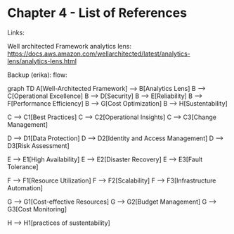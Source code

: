 # Chapter 4 - List of References

Links:

Well architected Framework analytics lens:
https://docs.aws.amazon.com/wellarchitected/latest/analytics-lens/analytics-lens.html

Backup (erika):
flow: 

graph TD
  A[Well-Architected Framework] --> B[Analytics Lens]
  B --> C[Operational Excellence]
  B --> D[Security]
  B --> E[Reliability]
  B --> F[Performance Efficiency]
  B --> G[Cost Optimization]
  B --> H[Sustentability]

  C --> C1[Best Practices]
  C --> C2[Operational Insights]
  C --> C3[Change Management]

  D --> D1[Data Protection]
  D --> D2[Identity and Access Management]
  D --> D3[Risk Assessment]

  E --> E1[High Availability]
  E --> E2[Disaster Recovery]
  E --> E3[Fault Tolerance]

  F --> F1[Resource Utilization]
  F --> F2[Scalability]
  F --> F3[Infrastructure Automation]

  G --> G1[Cost-effective Resources]
  G --> G2[Budget Management]
  G --> G3[Cost Monitoring]

  H --> H1[practices of sustentability]
